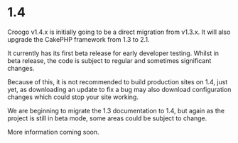 # 1.4

Croogo v1.4.x is initially going to be a direct migration from v1.3.x. It will
also upgrade the CakePHP framework from 1.3 to 2.1.

It currently has its first beta release for early developer testing. Whilst in
beta release, the code is subject to regular and sometimes significant changes.

Because of this, it is not recommended to build production sites on 1.4, just
yet, as downloading an update to fix a bug may also download configuration
changes which could stop your site working.

We are beginning to migrate the 1.3 documentation to 1.4, but again as the
project is still in beta mode, some areas could be subject to change.

More information coming soon.